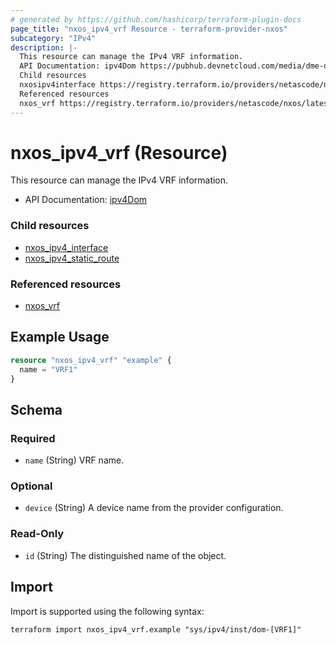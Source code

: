 ```yaml
---
# generated by https://github.com/hashicorp/terraform-plugin-docs
page_title: "nxos_ipv4_vrf Resource - terraform-provider-nxos"
subcategory: "IPv4"
description: |-
  This resource can manage the IPv4 VRF information.
  API Documentation: ipv4Dom https://pubhub.devnetcloud.com/media/dme-docs-10-2-2/docs/Layer%203/ipv4:Dom/
  Child resources
  nxosipv4interface https://registry.terraform.io/providers/netascode/nxos/latest/docs/resources/ipv4_interfacenxosipv4static_route https://registry.terraform.io/providers/netascode/nxos/latest/docs/resources/ipv4_static_route
  Referenced resources
  nxos_vrf https://registry.terraform.io/providers/netascode/nxos/latest/docs/resources/vrf
---
```


# nxos_ipv4_vrf (Resource)

This resource can manage the IPv4 VRF information.

- API Documentation: [ipv4Dom](https://pubhub.devnetcloud.com/media/dme-docs-10-2-2/docs/Layer%203/ipv4:Dom/)

### Child resources

- [nxos_ipv4_interface](https://registry.terraform.io/providers/netascode/nxos/latest/docs/resources/ipv4_interface)
- [nxos_ipv4_static_route](https://registry.terraform.io/providers/netascode/nxos/latest/docs/resources/ipv4_static_route)

### Referenced resources

- [nxos_vrf](https://registry.terraform.io/providers/netascode/nxos/latest/docs/resources/vrf)

## Example Usage

```terraform
resource "nxos_ipv4_vrf" "example" {
  name = "VRF1"
}
```

<!-- schema generated by tfplugindocs -->
## Schema

### Required

- `name` (String) VRF name.

### Optional

- `device` (String) A device name from the provider configuration.

### Read-Only

- `id` (String) The distinguished name of the object.

## Import

Import is supported using the following syntax:

```shell
terraform import nxos_ipv4_vrf.example "sys/ipv4/inst/dom-[VRF1]"
```
